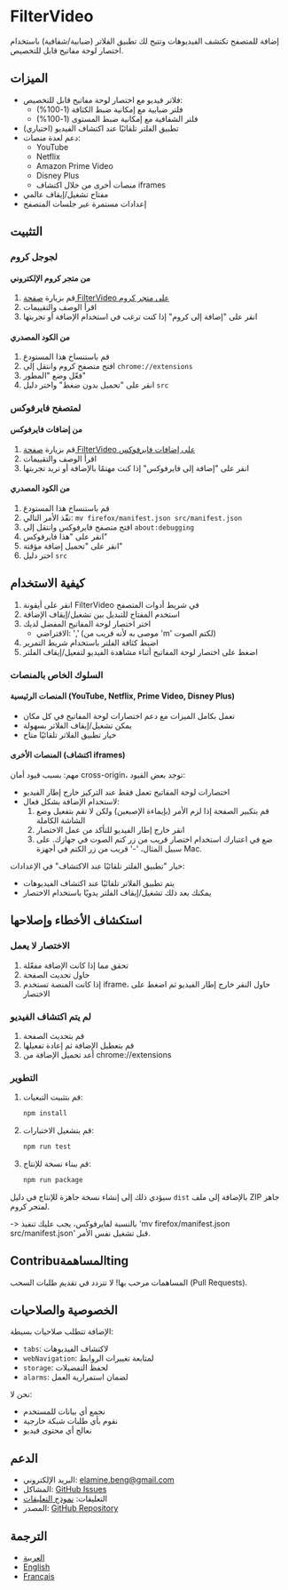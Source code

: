 # FilterVideo

إضافة للمتصفح تكتشف الفيديوهات وتتيح لك تطبيق الفلاتر (ضبابية/شفافية) باستخدام اختصار لوحة مفاتيح قابل للتخصيص.

## الميزات

- فلاتر فيديو مع اختصار لوحة مفاتيح قابل للتخصيص:
  - فلتر ضبابية مع إمكانية ضبط الكثافة (1-100%)
  - فلتر الشفافية مع إمكانية ضبط المستوى (1-100%)
- تطبيق الفلتر تلقائيًا عند اكتشاف الفيديو (اختياري)
- دعم لعدة منصات:
  - YouTube
  - Netflix
  - Amazon Prime Video
  - Disney Plus
  - منصات أخرى من خلال اكتشاف iframes
- مفتاح تشغيل/إيقاف عالمي
- إعدادات مستمرة عبر جلسات المتصفح

## التثبيت

### لجوجل كروم

#### من متجر كروم الإلكتروني

1. قم بزيارة [صفحة FilterVideo على متجر كروم](https://chromewebstore.google.com/detail/filtervideo/gchjhchmcjnphmbkmllgfalidiakaoea)
2. اقرأ الوصف والتقييمات
3. انقر على "إضافة إلى كروم" إذا كنت ترغب في استخدام الإضافة أو تجربتها

#### من الكود المصدري

1. قم باستنساخ هذا المستودع
2. افتح متصفح كروم وانتقل إلى `chrome://extensions`
3. فعّل وضع "المطور"
4. انقر على "تحميل بدون ضغط" واختر دليل `src`

### لمتصفح فايرفوكس

#### من إضافات فايرفوكس

1. قم بزيارة [صفحة FilterVideo على إضافات فايرفوكس](https://addons.mozilla.org/en-US/firefox/addon/filtervideo/)
2. اقرأ الوصف والتقييمات
3. انقر على "إضافة إلى فايرفوكس" إذا كنت مهتمًا بالإضافة أو تريد تجربتها

#### من الكود المصدري

1. قم باستنساخ هذا المستودع
2. نفّذ الأمر التالي: `mv firefox/manifest.json src/manifest.json`
3. افتح متصفح فايرفوكس وانتقل إلى `about:debugging`
4. انقر على "هذا فايرفوكس"
5. انقر على "تحميل إضافة مؤقتة"
6. اختر دليل `src`

## كيفية الاستخدام

1. انقر على أيقونة FilterVideo في شريط أدوات المتصفح
2. استخدم المفتاح للتبديل بين تشغيل/إيقاف الإضافة
3. اختر اختصار لوحة المفاتيح المفضل لديك
   - الافتراضي: ',' (موصى به لأنه قريب من 'm' لكتم الصوت)
4. اضبط كثافة الفلتر باستخدام شريط التمرير
5. اضغط على اختصار لوحة المفاتيح أثناء مشاهدة الفيديو لتفعيل/إيقاف الفلتر

### السلوك الخاص بالمنصات

#### المنصات الرئيسية (YouTube, Netflix, Prime Video, Disney Plus)

- تعمل بكامل الميزات مع دعم اختصارات لوحة المفاتيح في كل مكان
- يمكن تشغيل/إيقاف الفلاتر بسهولة
- خيار تطبيق الفلاتر تلقائيًا متاح

#### المنصات الأخرى (اكتشاف iframes)

مهم: بسبب قيود أمان cross-origin، توجد بعض القيود:

- اختصارات لوحة المفاتيح تعمل فقط عند التركيز خارج إطار الفيديو
- لاستخدام الإضافة بشكل فعال:
  1. قم بتكبير الصفحة إذا لزم الأمر (بإيماءة الإصبعين) ولكن لا تقم بتفعيل وضع الشاشة الكاملة
  2. انقر خارج إطار الفيديو للتأكد من عمل الاختصار
  3. ضع في اعتبارك استخدام اختصار قريب من زر كتم الصوت في جهازك. على سبيل المثال، '-' قريب من زر الكتم في أجهزة Mac.

خيار "تطبيق الفلتر تلقائيًا عند الاكتشاف" في الإعدادات:

- يتم تطبيق الفلاتر تلقائيًا عند اكتشاف الفيديوهات
- يمكنك بعد ذلك تشغيل/إيقاف الفلتر يدويًا باستخدام الاختصار

## استكشاف الأخطاء وإصلاحها

### الاختصار لا يعمل

1. تحقق مما إذا كانت الإضافة مفعّلة
2. حاول تحديث الصفحة
3. إذا كانت المنصة تستخدم iframe، حاول النقر خارج إطار الفيديو ثم اضغط على الاختصار

### لم يتم اكتشاف الفيديو

1. قم بتحديث الصفحة
2. قم بتعطيل الإضافة ثم إعادة تفعيلها
3. أعد تحميل الإضافة من chrome://extensions

### التطوير

1. قم بتثبيت التبعيات:

   ```bash
   npm install
   ```

2. قم بتشغيل الاختبارات:

   ```bash
   npm run test
   ```

3. قم ببناء نسخة للإنتاج:

   ```bash
   npm run package
   ```

سيؤدي ذلك إلى إنشاء نسخة جاهزة للإنتاج في دليل `dist` بالإضافة إلى ملف ZIP جاهز لمتجر كروم.

-> بالنسبة لفايرفوكس، يجب عليك تنفيذ 'mv firefox/manifest.json src/manifest.json' قبل تشغيل نفس الأمر.

## Contribuالمساهمةting

المساهمات مرحب بها! لا تتردد في تقديم طلبات السحب (Pull Requests).

## الخصوصية والصلاحيات

الإضافة تتطلب صلاحيات بسيطة:

- `tabs`: لاكتشاف الفيديوهات
- `webNavigation`: لمتابعة تغييرات الروابط
- `storage`: لحفظ التفضيلات
- `alarms`: لضمان استمرارية العمل

نحن لا:

- نجمع أي بيانات للمستخدم
- نقوم بأي طلبات شبكة خارجية
- نعالج أي محتوى فيديو

## الدعم
- البريد الإلكتروني: [elamine.beng@gmail.com](mailto:elamine.beng@gmail.com)
- المشاكل: [GitHub Issues](https://github.com/bengmoh/filter-video/issues)
- التعليقات: [نموذج التعليقات](https://forms.gle/muGcKNufR2XzAnVV9)
- المصدر: [GitHub Repository](https://github.com/bengmoh/filter-video)


## الترجمة
* [العربية](./README.ar.md)
* [English](./README.md)
* [Français](./README.fr.md)